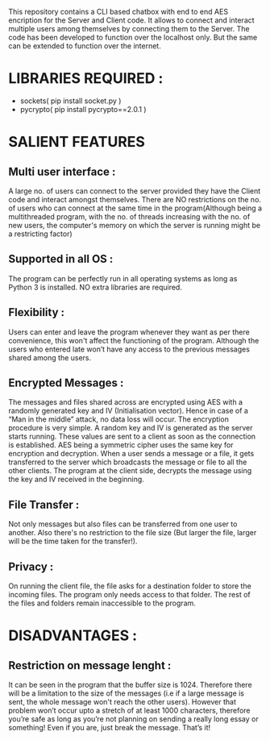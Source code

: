 This repository contains a CLI based chatbox with end to end AES encription for the Server and Client code. It allows to connect and interact multiple users among themselves by connecting them to the Server. The code has been developed to function over the localhost only. But the same can be extended to function over the internet.

# LIBRARIES REQUIRED :
- sockets( pip install socket.py )
- pycrypto( pip install pycrypto==2.0.1 )

# SALIENT FEATURES
## Multi user interface :
A large no. of users can connect to the server provided they have the Client code and interact amongst themselves. There are NO restrictions on the no. of users who can connect at the same time in the program(Although being a multithreaded program, with the no. of threads increasing with the no. of new users, the computer's memory on which the server is running might be a restricting factor)
## Supported in all OS :
The program can be perfectly run in all operating systems as long as Python 3 is installed. NO extra libraries are required.
## Flexibility :
Users can enter and leave the program whenever they want as per there convenience, this won't affect the functioning of the program. Although the users who entered late won’t have any access to the previous messages shared among the users.
## Encrypted Messages :
The messages and files shared across are encrypted using AES with a randomly generated key and IV (Initialisation vector). Hence in case of a “Man in the middle” attack, no data loss will occur. The encryption procedure is very simple. A random key and IV is generated as the server starts running. These values are sent to a client as soon as the connection is established. AES being a symmetric cipher uses the same key for encryption and decryption. When a user sends a message or a file, it gets transferred to the server which broadcasts the message or file to all the other clients. The program at the client side, decrypts the message using the key and IV received in the beginning.
## File Transfer :
Not only messages but also files can be transferred from one user to another. Also there's no restriction to the file size (But larger the file, larger will be the time taken for the transfer!).
## Privacy :
On running the client file, the file asks for a destination folder to store the incoming files. The program only needs access to that folder. The rest of the files and folders remain inaccessible to the program.

# DISADVANTAGES :
## Restriction on message lenght :
It can be seen in the program that the buffer size is 1024. Therefore there will be a limitation to the size of the messages (i.e if a large message is sent, the whole message won't reach the other users). However that problem won’t occur upto a stretch of at least 1000 characters, therefore you’re safe as long as you’re not planning on sending a really long essay or something! Even if you are, just break the message. That’s it!

